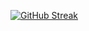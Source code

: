 [![GitHub Streak](https://streak-stats.demolab.com?user=renren-017&theme=vue&hide_border=true&background=DD272700)](https://git.io/streak-stats)



<!--START_SECTION:waka-->
<!--END_SECTION:waka-->
